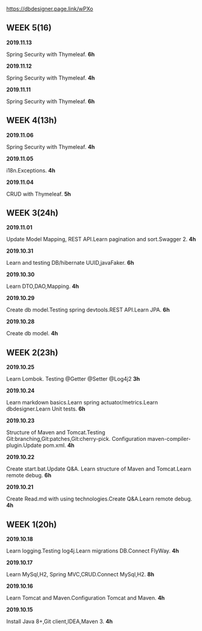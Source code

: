 https://dbdesigner.page.link/wPXo
## WEEK 5(16)

**2019.11.13**

Spring Security with Thymeleaf. **6h**

**2019.11.12**

Spring Security with Thymeleaf. **4h**

**2019.11.11**

Spring Security with Thymeleaf. **6h**

## WEEK 4(13h)

**2019.11.06**

Spring Security with Thymeleaf. **4h**

**2019.11.05**

i18n.Exceptions. **4h**

**2019.11.04**

CRUD with Thymeleaf. **5h**

## WEEK 3(24h)

**2019.11.01**

Update Model Mapping, REST API.Learn pagination and sort.Swagger 2. **4h**

**2019.10.31**

Learn and testing DB/hibernate UUID,javaFaker. **6h**

**2019.10.30**

Learn DTO,DAO,Mapping. **4h**

**2019.10.29**

Create db model.Testing spring devtools.REST API.Learn JPA. **6h**

**2019.10.28**

Create db model. **4h**

## WEEK 2(23h)

**2019.10.25**

Learn Lombok. Testing @Getter @Setter @Log4j2 **3h**

**2019.10.24**

Learn markdown basics.Learn spring actuator/metrics.Learn dbdesigner.Learn Unit tests. **6h**

**2019.10.23**

Structure of Maven and Tomcat.Testing Git:branching,Git:patches,Git:cherry-pick. Configuration maven-compiler-plugin.Update pom.xml. **4h**

**2019.10.22**

Create start.bat.Update Q&A. Learn structure of Maven and Tomcat.Learn remote debug. **6h**

**2019.10.21**

Create Read.md with using technologies.Create Q&A.Learn remote debug. **4h**

## WEEK 1(20h)

**2019.10.18**

Learn logging.Testing log4j.Learn migrations DB.Connect FlyWay. **4h**

**2019.10.17**

Learn MySql,H2, Spring MVC,CRUD.Connect MySql,H2. **8h**

**2019.10.16**

Learn Tomcat and Maven.Configuration Tomcat and Maven. **4h**

**2019.10.15** 

Install Java 8+,Git client,IDEA,Maven 3. **4h**

